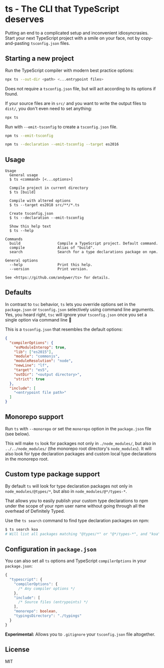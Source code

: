 # ts - The CLI that TypeScript deserves

Putting an end to a complicated setup and inconvenient idiosyncrasies. Start your next TypeScript project with a smile on your face, not by copy-and-pasting `tsconfig.json` files.


## Starting a new project

Run the TypeScript compiler with modern best practice options:

```sh
npx ts --out-dir <path> <...entrypoint files>
```

Does not require a `tsconfig.json` file, but will act according to its options if found.

If your source files are in `src/` and you want to write the output files to `dist/`, you don't even need to set anything:

```sh
npx ts
```

Run with `--emit-tsconfig` to create a `tsconfig.json` file.

```sh
npm ts --emit-tsconfig
```
```sh
npm ts --declaration --emit-tsconfig --target es2016
```


## Usage

```
Usage
  General usage
  $ ts <command> [<...options>]

  Compile project in current directory
  $ ts [build]

  Compile with altered options
  $ ts --target es2018 src/**/*.ts

  Create tsconfig.json
  $ ts --declaration --emit-tsconfig

  Show this help text
  $ ts --help

Commands
  build                 Compile a TypeScript project. Default command.
  compile               Alias of "build".
  search                Search for a type declarations package on npm.

General options
  --help                Print this help.
  --version             Print version.

See <https://github.com/andywer/ts> for details.
```


## Defaults

In contrast to `tsc` behavior, `ts` lets you override options set in the `package.json` or `tsconfig.json` selectively using command line arguments. Yes, you heard right, `tsc` will ignore your `tsconfig.json` once you set a single option via command line 🤦‍

This is a `tsconfig.json` that resembles the default options:

```json
{
  "compilerOptions": {
    "esModuleInterop": true,
    "lib": ["es2015"],
    "module": "commonjs",
    "moduleResolution": "node",
    "newLine": "lf",
    "target": "es5",
    "outDir": "<output directory>",
    "strict": true
  },
  "include": [
    "<entrypoint file path>"
  ]
}
```

## Monorepo support

Run `ts` with `--monorepo` or set the `monorepo` option in the `package.json` file (see below).

This will make `ts` look for packages not only in `./node_modules/`, but also in `../../node_modules/` (the monorepo root directory's `node_modules`). It will also look for type declaration packages and custom local type declarations in the monorepo root.


## Custom type package support

By default `ts` will look for type declaration packages not only in `node_modules/@types/*`, but also in `node_modules/@*/types-*`.

That allows you to easily publish your custom type declarations to npm under the scope of your npm user name without going through all the overhead of Definitely Typed.

Use the `ts search` command to find type declaration packages on npm:

```sh
$ ts search koa
# Will list all packages matching "@types/*" or "@*/types-*", and "koa"
```


## Configuration in `package.json`

You can also set all `ts` options and TypeScript `compilerOptions` in your `package.json`:

```ts
{
  "typescript": {
    "compilerOptions": {
      /* Any compiler options */
    },
    "include": [
      /* Source files (entrypoints) */
    ],
    "monorepo": boolean,
    "typingsDirectory": "./typings"
  }
}
```

**Experimental:** Allows you to `.gitignore` your `tsconfig.json` file altogether.


## License

MIT
